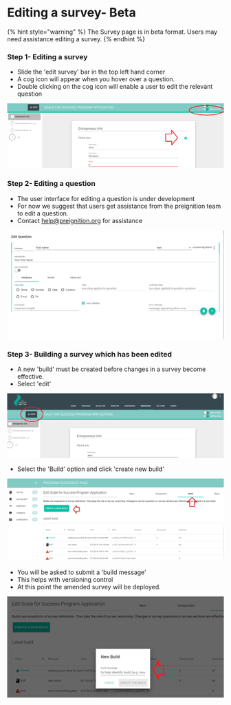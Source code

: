 # Editing a survey- Beta

{% hint style="warning" %}
The Survey page is in beta format.  Users may need assistance editing a survey.
{% endhint %}

### Step 1-  Editing a survey

* Slide the 'edit survey' bar in the top left hand corner
* A cog icon will appear when you hover over a question.
* Double clicking on the cog icon will enable a user to edit the relevant question

![](<../../../../../.gitbook/assets/image (91).png>)

### Step 2- Editing a question

* The user interface for editing a question is under development
* For now we suggest that users get assistance from the preignition team to edit a question.
* Contact help@preignition.org for assistance

![](<../../../../../.gitbook/assets/image (92).png>)

### Step 3- Building a survey which has been edited

* A new 'build' must be created before changes in a survey become effective.
* Select 'edit'&#x20;

![](<../../../../../.gitbook/assets/image (93).png>)

* Select the 'Build' option and click 'create new build'

![](<../../../../../.gitbook/assets/image (94).png>)

* You will be asked to submit a 'build message'
* This helps with versioning control
* At this point the amended survey will be deployed.

![](<../../../../../.gitbook/assets/image (95).png>)
